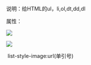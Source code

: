 说明：给HTML的ul，li,ol,dt,dd,dl

  


属性：

![](index_files/34819328.png)

![](index_files/34828906.png)

 list-style-image:url\(单引号\)

